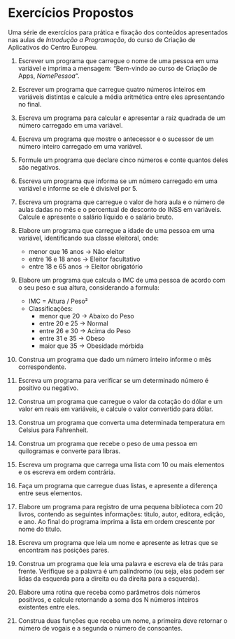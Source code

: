 # Exercícios Propostos
Uma série de exercícios para prática e fixação dos conteúdos apresentados nas aulas de _Introdução a Programação_, do curso de Criação de Aplicativos do Centro Europeu.

1. Escrever um programa que carregue o nome de uma pessoa em uma variável e imprima a mensagem: “Bem-vindo ao curso de Criação de Apps, _NomePessoa_“.

2. Escrever um programa que carregue quatro números inteiros em variáveis distintas e calcule a média aritmética entre eles apresentando no final.

3. Escreva um programa para calcular e apresentar a raiz quadrada de um número carregado em uma variável.

4. Escreva um programa que mostre o antecessor e o sucessor de um número inteiro carregado em uma variável.

5. Formule um programa que declare cinco números e conte quantos deles são negativos.

6. Escreva um programa que informa se um número carregado em uma variável e informe se ele é divisível por 5.

7. Escreva um programa que carregue o valor de hora aula e o número de aulas dadas no mês e o percentual de desconto do INSS em variáveis. Calcule e apresente o salário líquido e o salário bruto.

8. Elabore um programa que carregue a idade de uma pessoa em uma variável, identificando sua classe eleitoral, onde:
	* menor que 16 anos -\> Não eleitor
	* entre 16 e 18 anos -\> Eleitor facultativo
	* entre 18 e 65 anos -\> Eleitor obrigatório 

9. Elabore um programa que calcula o IMC de uma pessoa de acordo com o seu peso e sua altura, considerando a formula:
	* IMC = Altura / Peso²
	* Classificações:
		* menor que 20 -\> Abaixo do Peso
		* entre 20 e 25 -\> Normal
		* entre 26 e 30 -\> Acima do Peso
		* entre 31 e 35 -\> Obeso
		* maior que 35 -\> Obesidade mórbida

10. Construa um programa que dado um número inteiro informe o mês correspondente.

11. Escreva um programa para verificar se um determinado número é positivo ou negativo.

12. Construa um programa que carregue o valor da cotação do dólar e um valor em reais em variáveis, e calcule o valor convertido para dólar.

13. Construa um programa que converta uma determinada temperatura em Celsius para Fahrenheit.

14. Construa um programa que recebe o peso de uma pessoa em quilogramas e converte para libras.

15. Escreva um programa que carrega uma lista com 10 ou mais elementos e os escreva em ordem contrária.

16. Faça um programa que carregue duas listas, e apresente a diferença entre seus elementos.

17. Elabore um programa para registro de uma pequena biblioteca com 20 livros, contendo as seguintes informações: titulo, autor, editora, edição, e ano. Ao final do programa imprima a lista em ordem crescente por nome do titulo.

18. Escreva um programa que leia um nome e apresente as letras que se encontram nas posições pares.

19. Construa um programa que leia uma palavra e escreva ela de trás para frente. Verifique se a palavra é um palíndromo (ou seja, elas podem ser lidas da esquerda para a direita ou da direita para a esquerda).

20. Elabore uma rotina que receba como parâmetros dois números positivos, e calcule retornando a soma dos N números inteiros existentes entre eles.

21. Construa duas funções que receba um nome, a primeira deve retornar o número de vogais e a segunda o número de consoantes.

